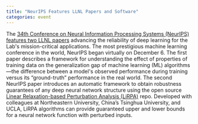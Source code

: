 ```yaml
---
title: "NeurIPS Features LLNL Papers and Software"
categories: event
---
```


The [34th Conference on Neural Information Processing Systems (NeurIPS)](https://nips.cc/) [features two LLNL papers](https://www.llnl.gov/news/neurips-papers-aim-improve-understanding-and-robustness-machine-learning-algorithms) advancing the reliability of deep learning for the Lab's mission-critical applications. The most prestigious machine learning conference in the world, NeurIPS began virtually on December 6. The first paper describes a framework for understanding the effect of properties of training data on the generalization gap of machine learning (ML) algorithms&mdash;the difference between a model's observed performance during training versus its “ground-truth” performance in the real world. The second NeurIPS paper introduces an automatic framework to obtain robustness guarantees of any deep neural network structure using the open source [Linear Relaxation-based Perturbation Analysis (LiRPA)](https://github.com/KaidiXu/auto_LiRPA) repo. Developed with colleagues at Northeastern University, China’s Tsinghua University, and UCLA, LiRPA algorithms can provide guaranteed upper and lower bounds for a neural network function with perturbed inputs.
